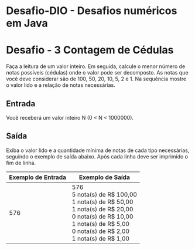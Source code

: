# Desafio-DIO - Desafios  numéricos em Java


<h1>Desafio - 3 Contagem de Cédulas</h1>
Faça a leitura de um valor inteiro. Em seguida, calcule o menor número de notas possíveis (cédulas) onde o valor pode ser decomposto. As notas que você deve considerar são de 100, 50, 20, 10, 5, 2 e 1. Na sequência mostre o valor lido e a relação de notas necessárias.
<h2>Entrada</h2>
Você receberá um valor inteiro N (0 < N < 1000000).
<h2>Saída</h2>
Exiba o valor lido e a quantidade mínima de notas de cada tipo necessárias, seguindo o exemplo de saída abaixo. Após cada linha deve ser imprimido o fim de linha.

| Exemplo de Entrada | Exemplo de Saída|
| ---|--- |
| 576 |576<br>5 nota(s) de R$ 100,00 <br>1 nota(s) de R$ 50,00<br>1 nota(s) de R$ 20,00<br>0 nota(s) de R$ 10,00<br>1 nota(s) de R$ 5,00<br>0 nota(s) de R$ 2,00<br>1 nota(s) de R$ 1,00|
